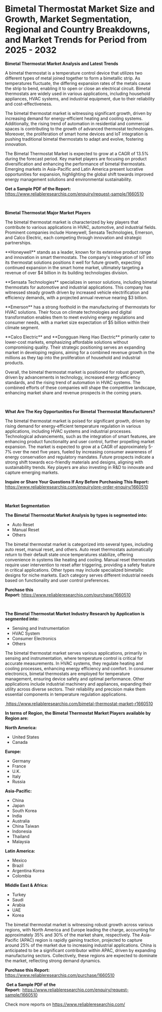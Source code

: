 <p><h1>Bimetal Thermostat Market Size and Growth, Market Segmentation, Regional and Country Breakdowns, and Market Trends for Period from 2025 -  2032</h1></p><p><strong>Bimetal Thermostat Market Analysis and Latest Trends</strong></p>
<p><p>A bimetal thermostat is a temperature control device that utilizes two different types of metal joined together to form a bimetallic strip. As temperatures fluctuate, the differing expansion rates of the metals cause the strip to bend, enabling it to open or close an electrical circuit. Bimetal thermostats are widely used in various applications, including household appliances, HVAC systems, and industrial equipment, due to their reliability and cost-effectiveness.</p><p>The bimetal thermostat market is witnessing significant growth, driven by increasing demand for energy-efficient heating and cooling systems. Additionally, the rising trend of automation in residential and commercial spaces is contributing to the growth of advanced thermostat technologies. Moreover, the proliferation of smart home devices and IoT integration is pushing traditional bimetal thermostats to adapt and evolve, fostering innovation.</p><p>The Bimetal Thermostat Market is expected to grow at a CAGR of 13.5% during the forecast period. Key market players are focusing on product diversification and enhancing the performance of bimetal thermostats. Emerging markets in Asia-Pacific and Latin America present lucrative opportunities for expansion, highlighting the global shift towards improved energy management solutions and environmental sustainability.</p></p>
<p><strong>Get a Sample PDF of the Report:&nbsp;</strong> <a href="https://www.reliableresearchiq.com/enquiry/request-sample/1660510?utm_campaign=2469&utm_medium=2&utm_source=Github&utm_content=ia&utm_term=10042025&utm_id=bimetal-thermostat">https://www.reliableresearchiq.com/enquiry/request-sample/1660510</a></p>
<p>&nbsp;</p>
<p><strong>Bimetal Thermostat Major Market Players</strong></p>
<p><p>The bimetal thermostat market is characterized by key players that contribute to various applications in HVAC, automotive, and industrial fields. Prominent companies include Honeywell, Sensata Technologies, Emerson, and Calco Electric, each competing through innovation and strategic partnerships.</p><p>**Honeywell** stands as a leader, known for its extensive product range and innovation in smart thermostats. The company's integration of IoT into its thermostat solutions positions it well for future growth, expecting continued expansion in the smart home market, ultimately targeting a revenue of over $4 billion in its building technologies division.</p><p>**Sensata Technologies** specializes in sensor solutions, including bimetal thermostats for automotive and industrial applications. This company has witnessed steady growth driven by increased vehicle electrification and efficiency demands, with a projected annual revenue nearing $3 billion.</p><p>**Emerson** has a strong foothold in the manufacturing of thermostats for HVAC solutions. Their focus on climate technologies and digital transformation enables them to meet evolving energy regulations and consumer needs, with a market size expectation of $5 billion within their climate segment.</p><p>**Calco Electric** and **Dongguan Heng Hao Electric** primarily cater to lower-cost markets, emphasizing affordable solutions without compromising quality. Their strategic positioning serves an expanding market in developing regions, aiming for a combined revenue growth in the millions as they tap into the proliferation of household and industrial products.</p><p>Overall, the bimetal thermostat market is positioned for robust growth, driven by advancements in technology, increased energy efficiency standards, and the rising trend of automation in HVAC systems. The combined efforts of these companies will shape the competitive landscape, enhancing market share and revenue prospects in the coming years.</p></p>
<p>&nbsp;</p>
<p><strong>What Are The Key Opportunities For Bimetal Thermostat Manufacturers?</strong></p>
<p><p>The bimetal thermostat market is poised for significant growth, driven by rising demand for energy-efficient temperature regulation in various applications, including HVAC systems and industrial processes. Technological advancements, such as the integration of smart features, are enhancing product functionality and user control, further propelling market expansion. The market is expected to grow at a CAGR of approximately 5-7% over the next five years, fueled by increasing consumer awareness of energy conservation and regulatory mandates. Future prospects indicate a strong shift towards eco-friendly materials and designs, aligning with sustainability trends. Key players are also investing in R&D to innovate and capture emerging markets.</p></p>
<p><strong>Inquire or Share Your Questions If Any Before Purchasing This Report:</strong> <a href="https://www.reliableresearchiq.com/enquiry/pre-order-enquiry/1660510?utm_campaign=2469&utm_medium=2&utm_source=Github&utm_content=ia&utm_term=10042025&utm_id=bimetal-thermostat">https://www.reliableresearchiq.com/enquiry/pre-order-enquiry/1660510</a></p>
<p>&nbsp;</p>
<p><strong>Market Segmentation</strong></p>
<p><strong>The Bimetal Thermostat Market Analysis by types is segmented into:</strong></p>
<p><ul><li>Auto Reset</li><li>Manual Reset</li><li>Others</li></ul></p>
<p><p>The bimetal thermostat market is categorized into several types, including auto reset, manual reset, and others. Auto reset thermostats automatically return to their default state once temperatures stabilize, offering convenience in systems like heating and cooling. Manual reset thermostats require user intervention to reset after triggering, providing a safety feature in critical applications. Other types may include specialized bimetallic designs for niche markets. Each category serves different industrial needs based on functionality and user control preferences.</p></p>
<p><strong>Purchase this Report:&nbsp;</strong><a href="https://www.reliableresearchiq.com/purchase/1660510?utm_campaign=2469&utm_medium=2&utm_source=Github&utm_content=ia&utm_term=10042025&utm_id=bimetal-thermostat">https://www.reliableresearchiq.com/purchase/1660510</a></p>
<p>&nbsp;</p>
<p><strong>The Bimetal Thermostat Market Industry Research by Application is segmented into:</strong></p>
<p><ul><li>Sensing and Instrumentation</li><li>HVAC System</li><li>Consumer Electronics</li><li>Others</li></ul></p>
<p><p>The bimetal thermostat market serves various applications, primarily in sensing and instrumentation, where temperature control is critical for accurate measurements. In HVAC systems, they regulate heating and cooling processes, enhancing energy efficiency and comfort. In consumer electronics, bimetal thermostats are employed for temperature management, ensuring device safety and optimal performance. Other applications include industrial machinery and appliances, expanding their utility across diverse sectors. Their reliability and precision make them essential components in temperature regulation applications.</p></p>
<p><a href="https://www.reliableresearchiq.com/bimetal-thermostat-market-r1660510?utm_campaign=2469&utm_medium=2&utm_source=Github&utm_content=ia&utm_term=10042025&utm_id=bimetal-thermostat">&nbsp;https://www.reliableresearchiq.com/bimetal-thermostat-market-r1660510</a></p>
<p><strong>In terms of Region, the Bimetal Thermostat Market Players available by Region are:</strong></p>
<p>
    <p> <strong> North America: </strong>
        <ul>
            <li>United States</li>
            <li>Canada</li>
        </ul>
        </p> 
    <p> <strong> Europe: </strong>
        <ul>
            <li>Germany</li>
            <li>France</li>
            <li>U.K.</li>
            <li>Italy</li>
            <li>Russia</li>
        </ul>
        </p> 
    <p> <strong> Asia-Pacific: </strong>
        <ul>
            <li>China</li>
            <li>Japan</li>
            <li>South Korea</li>
            <li>India</li>
            <li>Australia</li>
            <li>China Taiwan</li>
            <li>Indonesia</li>
            <li>Thailand</li>
            <li>Malaysia</li>
        </ul>
        </p> 
    <p> <strong> Latin America: </strong>
        <ul>
            <li>Mexico</li>
            <li>Brazil</li>
            <li>Argentina Korea</li>
            <li>Colombia</li>
        </ul>
        </p> 
    <p> <strong> Middle East & Africa: </strong>
        <ul>
            <li>Turkey</li>
            <li>Saudi</li>
            <li>Arabia</li>
            <li>UAE</li>
            <li>Korea</li>
        </ul>
    </p>
    </p>
<p><p>The bimetal thermostat market is witnessing robust growth across various regions, with North America and Europe leading the charge, accounting for approximately 35% and 30% of the market share, respectively. The Asia-Pacific (APAC) region is rapidly gaining traction, projected to capture around 25% of the market due to increasing industrial applications. China is anticipated to be a significant contributor within APAC, driven by expanding manufacturing sectors. Collectively, these regions are expected to dominate the market, reflecting strong demand dynamics.</p></p>
<p><strong>Purchase this Report: </strong><a href="https://www.reliableresearchiq.com/purchase/1660510?utm_campaign=2469&utm_medium=2&utm_source=Github&utm_content=ia&utm_term=10042025&utm_id=bimetal-thermostat">https://www.reliableresearchiq.com/purchase/1660510</a></p>
<p>&nbsp;<strong>Get a Sample PDF of the Report:&nbsp;&nbsp;</strong><a href="https://www.reliableresearchiq.com/enquiry/request-sample/1660510?utm_campaign=2469&utm_medium=2&utm_source=Github&utm_content=ia&utm_term=10042025&utm_id=bimetal-thermostat">https://www.reliableresearchiq.com/enquiry/request-sample/1660510</a></p>
<p><strong></strong></p>
<p>Check more reports on <a href="https://www.reliableresearchiq.com/?utm_campaign=2469&utm_medium=2&utm_source=Github&utm_content=ia&utm_term=10042025&utm_id=bimetal-thermostat">https://www.reliableresearchiq.com/</a></p>